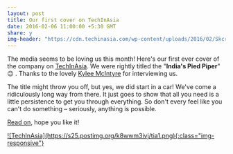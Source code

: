 ```yaml
---
layout: post
title: Our first cover on TechInAsia
date: 2016-02-06 11:00:00 +5:30 GMT
share: y
img-header: "https://cdn.techinasia.com/wp-content/uploads/2016/02/Skcript-Team-Picture-720x479.jpg"
---
```


The media seems to be loving us this month! Here's our first ever cover of the
company on [TechInAsia](https://www.techinasia.com). We were rightly titled the "**India's Pied Piper**" 😉&nbsp;. Thanks to the lovely [Kylee McIntyre](https://www.techinasia.com/profile/kylee) for interviewing us.

<!--break-->

The title might throw you off, but yes, we did start in a car! We've come a ridiculously
long way from there. It just goes to show that all you need is a little persistence to get you
through everything. So don't every feel like you can't do something – seriously, anything is possible.

[Read on](https://www.techinasia.com/indias-pied-piper-skcript-short-cash-founders-ran-startup-car-profile), hope you like it!

<a href="https://www.techinasia.com/indias-pied-piper-skcript-short-cash-founders-ran-startup-car-profile" target="_blank">
![TechInAsia](https://s25.postimg.org/k8wwm3ivj/tia1.png){:class="img-responsive"}
</a>
